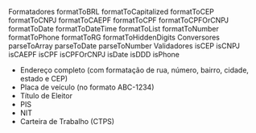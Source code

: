 Formatadores
formatToBRL
formatToCapitalized
formatToCEP
formatToCNPJ
formatToCAEPF
formatToCPF
formatToCPFOrCNPJ
formatToDate
formatToDateTime
formatToList
formatToNumber
formatToPhone
formatToRG
formatToHiddenDigits
Conversores
parseToArray
parseToDate
parseToNumber
Validadores
isCEP
isCNPJ
isCAEPF
isCPF
isCPFOrCNPJ
isDate
isDDD
isPhone
- Endereço completo (com formatação de rua, número, bairro, cidade, estado e CEP)
- Placa de veículo (no formato ABC-1234)
- Título de Eleitor
- PIS
- NIT
- Carteira de Trabalho (CTPS)